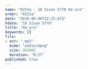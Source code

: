```yaml
---
name: "0253a - 18 Sivan 5778 Ha'ara"
order: "0253a"
date: "2018-06-06T22:25:47Z"
hdate: "18 Sivan 5778"
title: "Ha'ara"
keywords: []
file:
- ext: ".mp3"
  mime: "audio/mpeg"
  size: 361965
  duration: "0:27"
published: true
---
```


